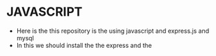 # JAVASCRIPT
- Here is the this repository is the using javascript and express.js and mysql
- In this we should install the the express and the
